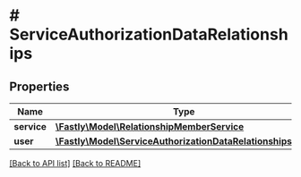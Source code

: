 # # ServiceAuthorizationDataRelationships

## Properties

Name | Type | Description | Notes
------------ | ------------- | ------------- | -------------
**service** | [**\Fastly\Model\RelationshipMemberService**](RelationshipMemberService.md) |  | [optional] 
**user** | [**\Fastly\Model\ServiceAuthorizationDataRelationshipsUser**](ServiceAuthorizationDataRelationshipsUser.md) |  | [optional] 


[[Back to API list]](../../README.md#endpoints) [[Back to README]](../../README.md)
